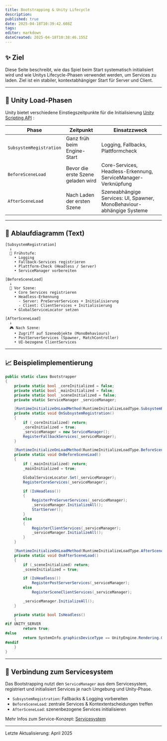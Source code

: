 ```yaml
---
title: Bootstrapping & Unity Lifecycle
description: 
published: true
date: 2025-04-18T10:39:42.608Z
tags: 
editor: markdown
dateCreated: 2025-04-18T10:38:46.155Z
---
```


## ✨ Ziel
Diese Seite beschreibt, wie das Spiel beim Start systematisch initialisiert wird und wie Unitys Lifecycle-Phasen verwendet werden, um Services zu laden. Ziel ist ein stabiler, kontextabhängiger Start für Server und Client.

---

## 📅 Unity Load-Phasen
Unity bietet verschiedene Einstiegszeitpunkte für die Initialisierung [Unity Scripting API](https://docs.unity3d.com/6000.0/Documentation/ScriptReference/RuntimeInitializeLoadType.html) :

| Phase                    | Zeitpunkt                         | Einsatzzweck |
|-------------------------|-----------------------------------|--------------|
| `SubsystemRegistration` | Ganz früh beim Engine-Start       | Logging, Fallbacks, Plattformcheck |
| `BeforeSceneLoad`       | Bevor die erste Szene geladen wird | Core-Services, Headless-Erkennung, ServiceManager-Verknüpfung |
| `AfterSceneLoad`        | Nach Laden der ersten Szene       | Szeneabhängige Services: UI, Spawner, MonoBehaviour-abhängige Systeme |

---

## 📄 Ablaufdiagramm (Text)
```
[SubsystemRegistration]
  ↓
  🌅 Frühstufe:
    • Logging
    • Fallback-Services registrieren
    • Plattform-Check (Headless / Server)
    • ServiceManager vorbereiten

[BeforeSceneLoad]
  ↓
  🔧 Vor Szene:
    • Core Services registrieren
    • Headless-Erkennung
      - Server: PreServerServices + Initialisierung
      - Client: ClientServices + Initialisierung
    • GlobalServiceLocator setzen

[AfterSceneLoad]
  ↓
  🎮 Nach Szene:
    • Zugriff auf Szeneobjekte (MonoBehaviours)
    • PostServerServices (Spawner, MatchController)
    • UI-bezogene ClientServices
```

---

## 📈 Beispielimplementierung
```csharp
public static class Bootstrapper
{
    private static bool _coreInitialized = false;
    private static bool _mainInitialized = false;
    private static bool _sceneInitialized = false;
    private static ServiceManager _serviceManager;

    [RuntimeInitializeOnLoadMethod(RuntimeInitializeLoadType.SubsystemRegistration)]
    private static void OnSubsystemRegistration()
    {
        if (_coreInitialized) return;
        _coreInitialized = true;
        _serviceManager = new ServiceManager();
        RegisterFallbackServices(_serviceManager);
    }

    [RuntimeInitializeOnLoadMethod(RuntimeInitializeLoadType.BeforeSceneLoad)]
    private static void OnBeforeSceneLoad()
    {
        if (_mainInitialized) return;
        _mainInitialized = true;

        GlobalServiceLocator.Set(_serviceManager);
        RegisterCoreServices(_serviceManager);

        if (IsHeadless())
        {
            RegisterPreServerServices(_serviceManager);
            _serviceManager.InitializeAll();
            StartServer();
        }
        else
        {
            RegisterClientServices(_serviceManager);
            _serviceManager.InitializeAll();
        }
    }

    [RuntimeInitializeOnLoadMethod(RuntimeInitializeLoadType.AfterSceneLoad)]
    private static void OnAfterSceneLoad()
    {
        if (_sceneInitialized) return;
        _sceneInitialized = true;

        if (IsHeadless())
            RegisterPostServerServices(_serviceManager);
        else
            RegisterSceneClientServices(_serviceManager);

        _serviceManager.InitializeAll();
    }

    private static bool IsHeadless()
    {
#if UNITY_SERVER
        return true;
#else
        return SystemInfo.graphicsDeviceType == UnityEngine.Rendering.GraphicsDeviceType.Null;
#endif
    }
}
```

---

## 🤝 Verbindung zum Servicesystem
Das Bootstrapping nutzt den `ServiceManager` aus dem Servicesystem, registriert und initialisiert Services je nach Umgebung und Unity-Phase.

- `SubsystemRegistration`: Fallbacks & Logging vorbereiten
- `BeforeSceneLoad`: zentrale Services & Kontextentscheidungen treffen
- `AfterSceneLoad`: szenenbezogene Services initialisieren

Mehr Infos zum Service-Konzept: [Servicesystem](servicesystem-overview.md)

---

Letzte Aktualisierung: April 2025

